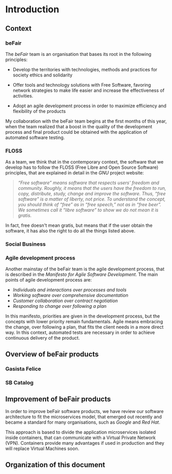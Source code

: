 # Introduction

## Context

### beFair

<!-- link to: http://docs.befair.it/doku.php?id=ilprogetto  -->
The *beFair* team is an organisation that bases its root in the following principles:

- Develop the territories with technologies, methods and practices for society ethics and solidarity

- Offer tools and technology solutions with Free Software, favoring network strategies to make life easier and increase the effectiveness of activities.

- Adopt an agile development process in order to maximize efficiency and flexibility of the products

My collaboration with the beFair team begins at the first months of this year, when the team realized that a boost in the quality of the development process and final product could be obtained with the application of automated software testing.


### FLOSS

<!-- link to: https://www.gnu.org/philosophy/free-sw.en.html -->

As a team, we think that in the contemporary context, the software that we develop has to follow the FLOSS (Free Libre and Open Source Software) principles, that are explained in detail in the *GNU* project website: 

> *“Free software” means software that respects users' freedom and community. Roughly, it means that the users have the freedom to run, copy, distribute, study, change and improve the software. Thus, “free software” is a matter of liberty, not price. To understand the concept, you should think of “free” as in “free speech,” not as in “free beer”. We sometimes call it “libre software” to show we do not mean it is gratis.*

In fact, free doesn't mean gratis, but means that if the user obtain the software, it has also the right to do all the things listed above.

<!-- Free software lays the foundations for an era in which there will be no more secrets and patents, but the ideas will be made available to all immediately, placing the collective interest above that of a few select individuals. Free Software is shared knowledge, that use the network as a tool for spreading. -->

### Social Business

### Agile development process

<!-- link to http://www.agilemanifesto.org/ -->
Another mainstay of the beFair team is the agile development process, that is described in the *Manifesto for Agile Software Development*. The main points of agile development process are:

- *Individuals and interactions over processes and tools*
- *Working software over comprehensive documentation*
- *Customer collaboration over contract negotiation*
- *Responding to change over following a plan*

In this manifesto, priorities are given in the development process, but the concepts with lower priority remain fundamentals. Agile means embracing the change, over following a plan, that fits the client needs in a more direct way. In this context, automated tests are necessary in order to achieve continuous delivery of the product.

## Overview of beFair products

### Gasista Felice

### SB Catalog

## Improvement of beFair products

In order to improve beFair software products, we have review our software architecture to fit the microservices model, that emerged out recently and became a standard for many organisations, such as *Google* and *Red Hat*. 

This approach is based to divide the application microservices isolated inside containers, that can communicate with a Virtual Private Network (VPN). Containers provide many advantages if used in production and they will replace Virtual Machines soon.

## Organization of this document
